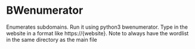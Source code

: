 # BWenumerator
Enumerates subdomains. Run it using python3 bwenumerator. Type in the website in a format like https://{website}. Note to always have the wordlist in the same directory as the main file
